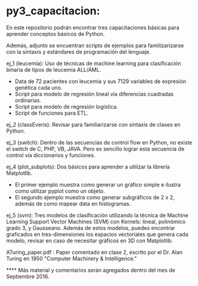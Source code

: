 # py3_capacitacion:

En este repositorio podrán encontrar tres capacitaciones básicas para aprender conceptos básicos de Python.

Además, adjunto se encuentran scripts de ejemplos para familizarizarse con la sintaxis y estándares de programación del lenguaje.

ej_1 (leucemia): Uso de técnicas de machine learning para clasificación binaria de tipos de leucemia ALL/AML.
  * Data de 72 pacientes con leucemia y sus 7129 variables de expresión genética cada uno.
  * Script para modelo de regresión lineal vía diferencias cuadradas ordinarias.
  * Script para modelo de regresión logística.
  * Script de funciones para ETL.

ej_2 (classEveris): Revisar para familiarizarse con sintaxis de clases en Python.

ej_3 (switch): Dentro de las secuencias de control flow en Python, no existe el switch de C, PHP, VB, JAVA. Pero es sencillo lograr esta secuencia de control vía diccionarios y funciones.

ej_4 (plot_subplots): Dos básicos para aprender a utilizar la librería Matplotlib.
  * El primer ejemplo muestra como generar un gráfico simple e ilustra como utilizar pyplot como un objeto.
  * El segundo ejemplo muestra como generar subgráficos de 2 x 2, además de como mapear data en histogramas.

ej_5 (svm): Tres modelos de clasificación utilizando la técnica de Machine Learning Support Vector Machines (SVM) con Kernels: lineal, polinómico grado 3, y Gausseano. Además de estos modelos, puedes encontrar graficados en tres-dimensiones los espacios vectoriales que genera cada modelo, revisar en caso de necesitar gráficos en 3D con Matplotlib.

ATuring_paper.pdf : Paper comentado en clase 2, escrito por el Dr. Alan Turing en 1950 "Computer Machinery & Intelligence."


**** Más material y comentarios serán agregados dentro del mes de Septiembre 2016.

